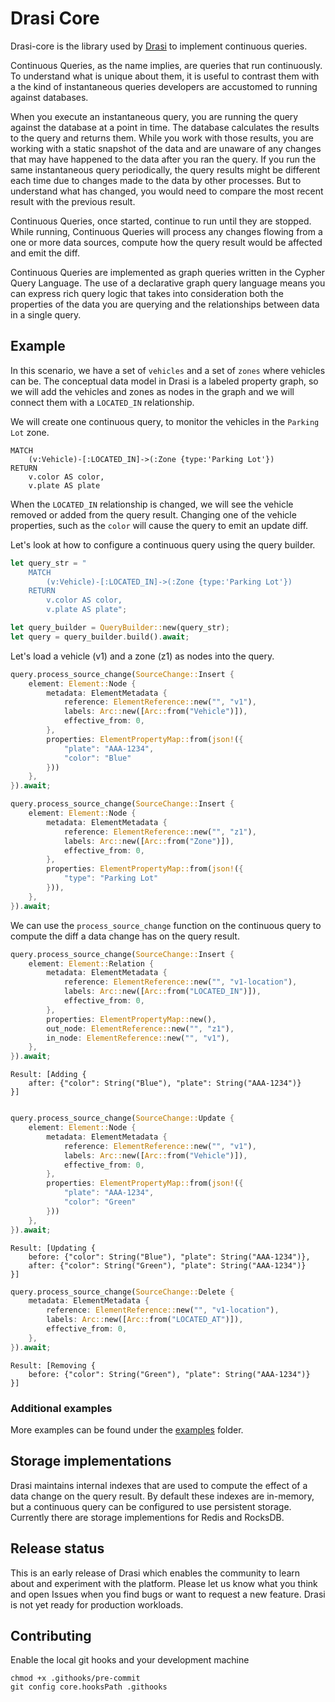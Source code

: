 # Drasi Core

Drasi-core is the library used by [Drasi](https://github.com/project-drasi/drasi-platform) to implement continuous queries.

Continuous Queries, as the name implies, are queries that run continuously. To understand what is unique about them, it is useful to contrast them with a the kind of instantaneous queries developers are accustomed to running against databases.

When you execute an instantaneous query, you are running the query against the database at a point in time. The database calculates the results to the query and returns them. While you work with those results, you are working with a static snapshot of the data and are unaware of any changes that may have happened to the data after you ran the query. If you run the same instantaneous query periodically, the query results might be different each time due to changes made to the data by other processes. But to understand what has changed, you would need to compare the most recent result with the previous result.

Continuous Queries, once started, continue to run until they are stopped. While running, Continuous Queries will process any changes flowing from a one or more data sources, compute how the query result would be affected and emit the diff.

Continuous Queries are implemented as graph queries written in the Cypher Query Language. The use of a declarative graph query language means you can express rich query logic that takes into consideration both the properties of the data you are querying and the relationships between data in a single query.


## Example

In this scenario, we have a set of `vehicles` and a set of `zones` where vehicles can be.  The conceptual data model in Drasi is a labeled property graph, so we will add the vehicles and zones as nodes in the graph and we will connect them with a `LOCATED_IN` relationship.

We will create one continuous query, to monitor the vehicles in the `Parking Lot` zone.

```cypher
MATCH 
    (v:Vehicle)-[:LOCATED_IN]->(:Zone {type:'Parking Lot'}) 
RETURN 
    v.color AS color, 
    v.plate AS plate
```

When the `LOCATED_IN` relationship is changed, we will see the vehicle removed or added from the query result.  Changing one of the vehicle properties, such as the `color` will cause the query to emit an update diff.

Let's look at how to configure a continuous query using the query builder.

```rust
let query_str = "
    MATCH 
        (v:Vehicle)-[:LOCATED_IN]->(:Zone {type:'Parking Lot'}) 
    RETURN 
        v.color AS color, 
        v.plate AS plate";

let query_builder = QueryBuilder::new(query_str);
let query = query_builder.build().await;
```

Let's load a vehicle (v1) and a zone (z1) as nodes into the query.

```rust
query.process_source_change(SourceChange::Insert {
    element: Element::Node {
        metadata: ElementMetadata {
            reference: ElementReference::new("", "v1"),
            labels: Arc::new([Arc::from("Vehicle")]),
            effective_from: 0,
        },
        properties: ElementPropertyMap::from(json!({
            "plate": "AAA-1234",
            "color": "Blue"
        }))
    },
}).await;

query.process_source_change(SourceChange::Insert {
    element: Element::Node {
        metadata: ElementMetadata {
            reference: ElementReference::new("", "z1"),
            labels: Arc::new([Arc::from("Zone")]),
            effective_from: 0,
        },
        properties: ElementPropertyMap::from(json!({
            "type": "Parking Lot"
        })),
    },
}).await;
```

We can use the `process_source_change` function on the continuous query to compute the diff a data change has on the query result.


```rust
query.process_source_change(SourceChange::Insert {
    element: Element::Relation {
        metadata: ElementMetadata {
            reference: ElementReference::new("", "v1-location"),
            labels: Arc::new([Arc::from("LOCATED_IN")]),
            effective_from: 0,
        },
        properties: ElementPropertyMap::new(),
        out_node: ElementReference::new("", "z1"),
        in_node: ElementReference::new("", "v1"),
    },
}).await;
```

```
Result: [Adding { 
    after: {"color": String("Blue"), "plate": String("AAA-1234")} 
}]
```

```rust

query.process_source_change(SourceChange::Update {
    element: Element::Node {
        metadata: ElementMetadata {
            reference: ElementReference::new("", "v1"),
            labels: Arc::new([Arc::from("Vehicle")]),
            effective_from: 0,
        },
        properties: ElementPropertyMap::from(json!({
            "plate": "AAA-1234",
            "color": "Green"
        }))
    },
}).await;
```

```
Result: [Updating { 
    before: {"color": String("Blue"), "plate": String("AAA-1234")}, 
    after: {"color": String("Green"), "plate": String("AAA-1234")} 
}]
```

```rust
query.process_source_change(SourceChange::Delete {
    metadata: ElementMetadata {
        reference: ElementReference::new("", "v1-location"),
        labels: Arc::new([Arc::from("LOCATED_AT")]),
        effective_from: 0,
    },
}).await;
```

```
Result: [Removing { 
    before: {"color": String("Green"), "plate": String("AAA-1234")} 
}]
```

### Additional examples

More examples can be found under the [examples](examples) folder.

## Storage implementations

Drasi maintains internal indexes that are used to compute the effect of a data change on the query result. By default these indexes are in-memory, but a continuous query can be configured to use persistent storage.  Currently there are storage implementions for Redis and RocksDB.


## Release status

This is an early release of Drasi which enables the community to learn about and experiment with the platform. Please let us know what you think and open Issues when you find bugs or want to request a new feature. Drasi is not yet ready for production workloads.


## Contributing

Enable the local git hooks and your development machine

```
chmod +x .githooks/pre-commit
git config core.hooksPath .githooks
```